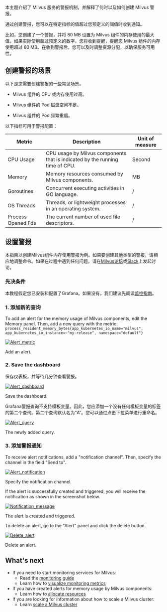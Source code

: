 
本主题介绍了 Milvus 服务的警报机制，并解释了何时以及如何创建 Milvus 警报。

通过创建警报，您可以在特定指标的值超过您预定义的阈值时收到通知。

比如，您创建了一个警报，并将 80 MB 设置为 Milvus 组件的内存使用的最大值。如果实际使用超过预定义的数字，您将收到提醒，提醒您 Milvus 组件的内存使用超过 80 MB。在收到警报后，您可以及时调整资源分配，以确保服务可用性。

创建警报的场景
-------

以下是您需要创建警报的一些常见场景。

* Milvus 组件的 CPU 或内存使用过高。

* Milvus 组件的 Pod 磁盘空间不足。

* Milvus 组件的 Pod 频繁重启。

以下指标可用于警报配置：

| Metric | Description | Unit of measure |
| --- | --- | --- |
| CPU Usage | CPU usage by Milvus components that is indicated by the running time of CPU. | Second |
| Memory | Memory resources consumed by Milvus components. | MB |
| Goroutines | Concurrent executing activities in GO language. | / |
| OS Threads | Threads, or lightweight processes in an operating system. | / |
| Process Opened Fds | The current number of used file descriptors. | / |

设置警报
----

本指南以创建Milvus组件内存使用警报为例。如果要创建其他类型的警报，请相应地调整命令。如果在过程中遇到任何问题，请在[Milvus论坛](https://discuss.milvus.io/)或[Slack](https://join.slack.com/t/milvusio/shared_invite/zt-e0u4qu3k-bI2GDNys3ZqX1YCJ9OM~GQ)上发起讨论。

### 先决条件

本教程假定您已安装和配置了Grafana。如果没有，我们建议先阅读[监控指南](monitor.md)。

### 1. 添加新的查询

To add an alert for the memory usage of Milvus components, edit the Memory panel. Then, add a new query with the metric: `process_resident_memory_bytes{app_kubernetes_io_name="milvus", app_kubernetes_io_instance=~"my-release", namespace="default"}`

[![Alert_metric](https://milvus.io/static/18103d1a30b5181fc6ee91800ea939f5/1263b/alert_metric.png "Add an alert.")](https://milvus.io/static/18103d1a30b5181fc6ee91800ea939f5/bbbf7/alert_metric.png)

Add an alert.

### 2. Save the dashboard

保存仪表板，并等待几分钟查看警报。

[![Alert_dashboard](https://milvus.io/static/fd5f1694aed3b5b5f29b639ad301a071/1263b/alert_dashboard.png "Save the dashboard.")](https://milvus.io/static/fd5f1694aed3b5b5f29b639ad301a071/bbbf7/alert_dashboard.png)

Save the dashboard.

Grafana警报查询不支持模板变量。因此，您应添加一个没有任何模板变量的标签的第二个查询。第二个查询默认名为“A”。您可以通过点击下拉菜单进行重命名。

[![Alert_query](https://milvus.io/static/6ff9d7104bae4f442d79066d22dc7993/1263b/alert_query.png "The newly added query.")](https://milvus.io/static/6ff9d7104bae4f442d79066d22dc7993/bbbf7/alert_query.png)

The newly added query.

### 3. 添加警报通知

To receive alert notifications, add a "notification channel". Then, specify the channel in the field "Send to".

[![Alert_notification](https://milvus.io/static/02677efc0008e03977429c0abd4838b0/1263b/alert_notification.png "Specify the notification channel.")](https://milvus.io/static/02677efc0008e03977429c0abd4838b0/1263b/alert_notification.png)

Specify the notification channel.

If the alert is successfully created and triggered, you will receive the notification as shown in the screenshot below.

[![Notification_message](https://milvus.io/static/cab0cbc6f6979e44d8a2c77c66e9cd9a/1263b/notification_message.png "The alert is created and triggered.")](https://milvus.io/static/cab0cbc6f6979e44d8a2c77c66e9cd9a/bbbf7/notification_message.png)

The alert is created and triggered.

To delete an alert, go to the "Alert" panel and click the delete button.

[![Delete_alert](https://milvus.io/static/1a45b6cde7981603fc5b983d3d88c3ef/1263b/delete_alert.png "Delete an alert.")](https://milvus.io/static/1a45b6cde7981603fc5b983d3d88c3ef/bbbf7/delete_alert.png)

Delete an alert.

What's next
-----------

* If you need to start monitoring services for Milvus:
	+ Read the [monitoring guide](monitor.md)
	+ Learn how to [visualize monitoring metrics](visualize.md)
* If you have created alerts for memory usage by Milvus components:
	+ Learn how to [allocate resources](allocate.md#standalone)
* If you are looking for information about how to scale a Milvus cluster:
	+ Learn [scale a Milvus cluster](scaleout.md)
